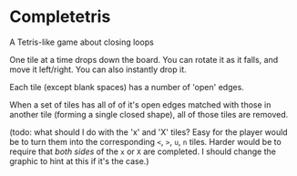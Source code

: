 # Completetris
A Tetris-like game about closing loops

One tile at a time drops down the board.
You can rotate it as it falls, and move it left/right.
You can also instantly drop it.

Each tile (except blank spaces) has a number of 'open' edges.

When a set of tiles has all of of it's open edges matched with those in another
tile (forming a single closed shape), all of those tiles are removed.

(todo: what should I do with the 'x' and 'X' tiles? Easy for the player would be
to turn them into the corresponding `<`, `>`, `u`, `n` tiles. Harder would be
to require that *both sides* of the `x` or `X` are completed. I should change
the graphic to hint at this if it's the case.)
